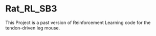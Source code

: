 # Rat_RL_SB3
This Project is a past version of Reinforcement Learning code for the tendon-driven leg mouse.
